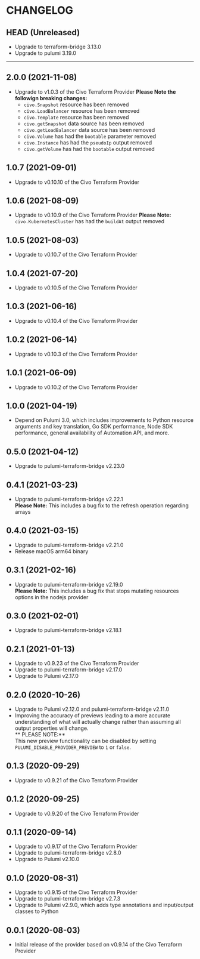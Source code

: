 CHANGELOG
=========

## HEAD (Unreleased)
* Upgrade to terraform-bridge 3.13.0
* Upgrade to pulumi 3.19.0

---

## 2.0.0 (2021-11-08)
* Upgrade to v1.0.3 of the Civo Terraform Provider
  **Please Note the followign breaking changes:**
  * `civo.Snapshot` resource has been removed
  * `civo.LoadBalancer` resource has been removed
  * `civo.Template` resource has been removed
  * `civo.getSnapshot` data source has been removed
  * `civo.getLoadBalancer` data source has been removed
  * `civo.Volume` has had the `bootable` parameter removed
  * `civo.Instance` has had the `pseudoIp` output removed
  * `civo.getVolume` has had the `bootable` output removed

## 1.0.7 (2021-09-01)
* Upgrade to v0.10.10 of the Civo Terraform Provider

## 1.0.6 (2021-08-09)
* Upgrade to v0.10.9 of the Civo Terraform Provider
  **Please Note:** `civo.KubernetesCluster` has had the `buildAt` output removed

## 1.0.5 (2021-08-03)
* Upgrade to v0.10.7 of the Civo Terraform Provider


## 1.0.4 (2021-07-20)
* Upgrade to v0.10.5 of the Civo Terraform Provider

## 1.0.3 (2021-06-16)
* Upgrade to v0.10.4 of the Civo Terraform Provider

## 1.0.2 (2021-06-14)
* Upgrade to v0.10.3 of the Civo Terraform Provider

## 1.0.1 (2021-06-09)
* Upgrade to v0.10.2 of the Civo Terraform Provider

## 1.0.0 (2021-04-19)
* Depend on Pulumi 3.0, which includes improvements to Python resource arguments and key translation, Go SDK performance,
  Node SDK performance, general availability of Automation API, and more.

## 0.5.0 (2021-04-12)
* Upgrade to pulumi-terraform-bridge v2.23.0

## 0.4.1 (2021-03-23)
* Upgrade to pulumi-terraform-bridge v2.22.1  
  **Please Note:** This includes a bug fix to the refresh operation regarding arrays

## 0.4.0 (2021-03-15)
* Upgrade to pulumi-terraform-bridge v2.21.0
* Release macOS arm64 binary

## 0.3.1 (2021-02-16)
* Upgrade to pulumi-terraform-bridge v2.19.0  
  **Please Note:** This includes a bug fix that stops mutating resources options in the nodejs provider

## 0.3.0 (2021-02-01)
* Upgrade to pulumi-terraform-bridge v2.18.1

## 0.2.1 (2021-01-13)
* Upgrade to v0.9.23 of the Civo Terraform Provider
* Upgrade to pulumi-terraform-bridge v2.17.0
* Upgrade to Pulumi v2.17.0

## 0.2.0 (2020-10-26)
* Upgrade to Pulumi v2.12.0 and pulumi-terraform-bridge v2.11.0
* Improving the accuracy of previews leading to a more accurate understanding of what will actually change rather than assuming all output properties will change.  
  ** PLEASE NOTE:**  
  This new preview functionality can be disabled by setting `PULUMI_DISABLE_PROVIDER_PREVIEW` to `1` or `false`.

## 0.1.3 (2020-09-29)
* Upgrade to v0.9.21 of the Civo Terraform Provider

## 0.1.2 (2020-09-25)
* Upgrade to v0.9.20 of the Civo Terraform Provider

## 0.1.1 (2020-09-14)
* Upgrade to v0.9.17 of the Civo Terraform Provider
* Upgrade to pulumi-terraform-bridge v2.8.0
* Upgrade to Pulumi v2.10.0

## 0.1.0 (2020-08-31)
* Upgrade to v0.9.15 of the Civo Terraform Provider
* Upgrade to pulumi-terraform-bridge v2.7.3
* Upgrade to Pulumi v2.9.0, which adds type annotations and input/output classes to Python

## 0.0.1 (2020-08-03)
* Initial release of the provider based on v0.9.14 of the Civo Terraform Provider
